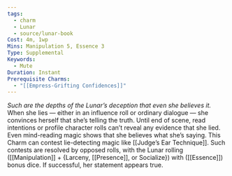 ```yaml
---
tags:
  - charm
  - Lunar
  - source/lunar-book
Cost: 4m, 1wp
Mins: Manipulation 5, Essence 3
Type: Supplemental
Keywords:
  - Mute
Duration: Instant
Prerequisite Charms:
  - "[[Empress-Grifting Confidences]]"
---
```

*Such are the depths of the Lunar’s deception that even she believes it.*
When she lies — either in an influence roll or ordinary dialogue — she convinces herself that she’s telling the truth. Until end of scene, read intentions or profile character rolls can’t reveal any evidence that she lied. Even mind-reading magic shows that she believes what she’s saying. This Charm can contest lie-detecting magic like [[Judge’s Ear Technique]]. Such contests are resolved by opposed rolls, with the Lunar rolling ([[Manipulation]] + {Larceny, [[Presence]], or Socialize}) with ([[Essence]]) bonus dice. If successful, her statement appears true.